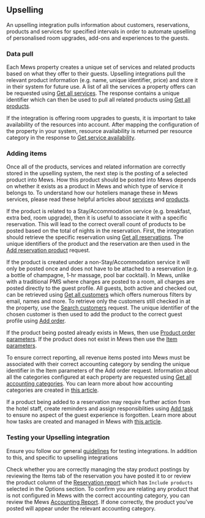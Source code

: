 ## Upselling

An upselling integration pulls information about customers, reservations, products and services for specified intervals in order to automate upselling of personalised room upgrades, add-ons and experiences to the guests.

### Data pull

Each Mews property creates a unique set of services and related products based on what they offer to their guests. Upselling integrations pull the relevant product information (e.g. name, unique identifier, price) and store it in their system for future use. A list of all the services a property offers can be requested using [Get all services](../operations/services.md#get-all-services). The response contains a unique identifier which can then be used to pull all related products using [Get all products](../operations/services.md#get-all-products). 

If the integration is offering room upgrades to guests, it is important to take availability of the resources into account. After mapping the configuration of the property in your system, resource availability is returned per resource category in the response to [Get service availability](../operations/services.md#get-service-availability).

### Adding items
Once all of the products, services and related information are correctly stored in the upselling system, the next step is the posting of a selected product into Mews. How this product should be posted into Mews depends on whether it exists as a product in Mews and which type of service it belongs to. To understand how our hoteliers manage these in Mews services, please read these helpful articles about [services](https://intercom.help/mews-systems/en/articles/4244364-understanding-services) and [products](https://intercom.help/mews-systems/en/articles/4244370-create-or-delete-a-product).

If the product is related to a Stay/Accommodation service (e.g. breakfast, extra bed, room upgrade), then it is useful to associate it with a specific reservation. This will lead to the correct overall count of products to be posted based on the total of nights in the reservation. First, the integration should retrieve the specific reservation using [Get all reservations](../operations/reservations.md#get-all-reservations). The unique identifiers of the product and the reservation are then used in the [Add reservation product](../operations/reservations.md#add-reservation-product) request. 

If the product is created under a non-Stay/Accommodation service it will only be posted once and does not have to be attached to a reservation (e.g. a bottle of champagne, 1-hr massage, pool bar cocktail). In Mews, unlike with a traditional PMS where charges are posted to a room, all charges are posted directly to the guest profile. All guests, both active and checked out, can be retrieved using [Get all customers](../operations/customers.md#get-all-customers) which offers numerous filters by email, names and more. To retrieve only the customers still checked in at the property, use the [Search customers](../operations/customers.md#search-customers) request. The unique identifier of the chosen customer is then used to add the product to the correct guest profile using [Add order](../operations/services.md#add-order).

If the product being posted already exists in Mews, then use [Product order parameters](../operations/services.md#product-order-parameters). If the product does not exist in Mews then use the [Item parameters](../operations/services.md#item-parameters).

To ensure correct reporting, all revenue items posted into Mews must be associated with their correct accounting category by sending the unique identifier in the Item parameters of the Add order request. Information about all the categories configured at each property are requested using [Get all accounting categories](../operations/finance.md#get-all-accounting-categories). You can learn more about how accounting categories are created in [this article](https://intercom.help/mews-systems/en/articles/4244319-create-an-accounting-category).

If a product being added to a reservation may require further action from the hotel staff, create reminders and assign responsiblities using [Add task](../operations/enterprises#add-task) to ensure no aspect of the guest experience is forgotten. Learn more about how tasks are created and managed in Mews with [this article](https://intercom.help/mews-systems/en/articles/4245631-create-and-manage-tasks).

### Testing your Upselling integration

Ensure you follow our general [guidelines](../guidelines.md) for testing integrations. In addition to this, and specific to upselling integrations

Check whether you are correctly managing the stay product postings by reviewing the Items tab of the reservation you have posted it to or review the product column of the [Reservation report](https://intercom.help/mews-systems/en/articles/4245884-reservation-report) which has `Include products` selected in the Options section. To confirm you are relating any product that is not configured in Mews with the correct accounting category, you can review the Mews [Accounting Report](https://intercom.help/mews-systems/en/articles/4245918-accounting-report). If done correctly, the product you've posted will appear under the relevant accounting category.  
